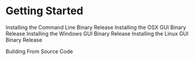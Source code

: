 # Getting Started


Installing the Command Line Binary Release
Installing the OSX GUI Binary Release
Installing the Windows GUI Binary Release
Installing the Linux GUI Binary Release

Building From Source Code
